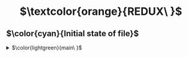 <h1 align="center"> $\textcolor{orange}{REDUX\ }$
</h1>

## $\color{cyan}{Initial state of file}$

<details>
<summary>
 $\color{lightgreen}{main\ }$

 </summary>

- This branch is initial copy of anecdote.
- Exercise 6.1 - 6.19 is the branching from this main.

</details>

